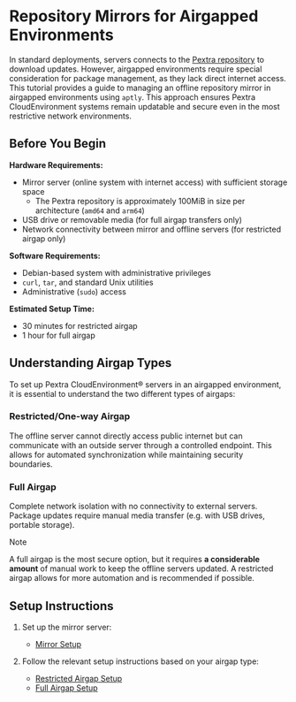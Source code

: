 # Repository Mirrors for Airgapped Environments
In standard deployments, servers connects to the [Pextra repository](https://repo.pextra.cloud) to download updates. However, airgapped environments require special consideration for package management, as they lack direct internet access. This tutorial provides a guide to managing an offline repository mirror in airgapped environments using `aptly`. This approach ensures Pextra CloudEnvironment systems remain updatable and secure even in the most restrictive network environments.

## Before You Begin
**Hardware Requirements:**
- Mirror server (online system with internet access) with sufficient storage space
	- The Pextra repository is approximately 100MiB in size per architecture (`amd64` and `arm64`)
- USB drive or removable media (for full airgap transfers only)
- Network connectivity between mirror and offline servers (for restricted airgap only)

**Software Requirements:**
- Debian-based system with administrative privileges
- `curl`, `tar`, and standard Unix utilities
- Administrative (`sudo`) access

**Estimated Setup Time:**
- 30 minutes for restricted airgap
- 1 hour for full airgap

## Understanding Airgap Types
To set up Pextra CloudEnvironment® servers in an airgapped environment, it is essential to understand the two different types of airgaps:

### Restricted/One-way Airgap
The offline server cannot directly access public internet but can communicate with an outside server through a controlled endpoint. This allows for automated synchronization while maintaining security boundaries.

### Full Airgap
Complete network isolation with no connectivity to external servers. Package updates require manual media transfer (e.g. with USB drives, portable storage).

> [!NOTE]
> A full airgap is the most secure option, but it requires **a considerable amount** of manual work to keep the offline servers updated. A restricted airgap allows for more automation and is recommended if possible.

## Setup Instructions
1. Set up the mirror server:
    - [Mirror Setup](./mirror-setup.md)

2. Follow the relevant setup instructions based on your airgap type:
    - [Restricted Airgap Setup](./restricted-airgap-setup.md)
    - [Full Airgap Setup](./full-airgap-setup.md)